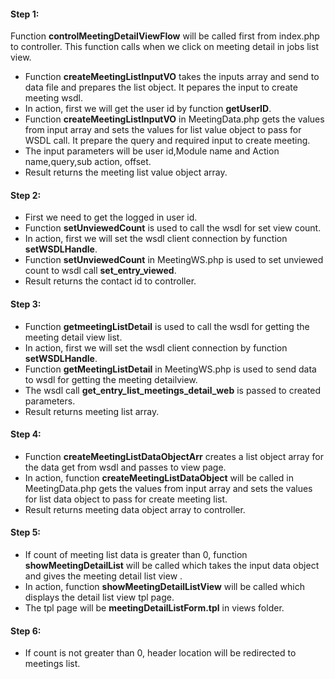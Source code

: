 #### Step 1:

Function **controlMeetingDetailViewFlow** will be called first from index.php to controller. This function calls when we click on meeting detail in jobs list view.

- Function **createMeetingListInputVO** takes the inputs array and send to data file and prepares the list object. It pepares the input to create meeting wsdl.
- In action, first we will get the user id by function **getUserID**.
- Function **createMeetingListInputVO** in MeetingData.php gets the values from input array and sets the values for list value object to pass for WSDL call. It prepare the query and required input to create meeting.
- The input parameters will be user id,Module name and Action name,query,sub action, offset.
- Result returns the meeting list value object array.


#### Step 2:

- First we need to get the logged in user id.
- Function **setUnviewedCount** is used to call the wsdl for set view count.
- In action, first we will set the wsdl client connection by function **setWSDLHandle**.
- Function **setUnviewedCount** in MeetingWS.php is used to set unviewed count to wsdl call **set_entry_viewed**.
- Result returns the contact id to controller.


#### Step 3:

- Function **getmeetingListDetail** is used to call the wsdl for getting the meeting detail view list.
- In action, first we will set the wsdl client connection by function **setWSDLHandle**.
- Function **getMeetingListDetail** in MeetingWS.php is used to send data to wsdl for getting the meeting detailview.
- The wsdl call **get_entry_list_meetings_detail_web** is passed to created parameters.
- Result returns meeting list array.


#### Step 4:

- Function **createMeetingListDataObjectArr** creates a list object array for the data get from wsdl and passes to view page.
- In action, function **createMeetingListDataObject** will be called in MeetingData.php gets the values from input array and sets the values for list data object to pass for create meeting list.
- Result returns meeting data object array to controller.

#### Step 5:

- If count of meeting list data is greater than 0, function **showMeetingDetailList** will be called which takes the input data object and gives the meeting detail list view .
- In action, function **showMeetingDetailListView** will be called which displays the detail list view tpl page.
- The tpl page will be **meetingDetailListForm.tpl** in views folder.

#### Step 6:

- If count is not greater than 0, header location will be redirected to meetings list.



